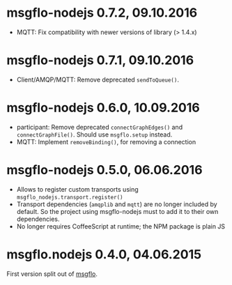 
# msgflo-nodejs 0.7.2, 09.10.2016

* MQTT: Fix compatibility with newer versions of library (> 1.4.x)

# msgflo-nodejs 0.7.1, 09.10.2016

* Client/AMQP/MQTT: Remove deprecated `sendToQueue()`.

# msgflo-nodejs 0.6.0, 10.09.2016

* participant: Remove deprecated `connectGraphEdges()` and `connectGraphFile()`.
Should use `msgflo.setup` instead.
* MQTT: Implement `removeBinding()`, for removing a connection

# msgflo-nodejs 0.5.0, 06.06.2016

* Allows to register custom transports using `msgflo_nodejs.transport.register()`
* Transport dependencies (`amqplib` and `mqtt`) are no longer included by default.
So the project using msgflo-nodejs must to add it to their own dependencies.
* No longer requires CoffeeScript at runtime; the NPM package is plain JS

# msgflo.nodejs 0.4.0, 04.06.2015

First version split out of [msgflo](https://github.com/msgflo/msgflo).
